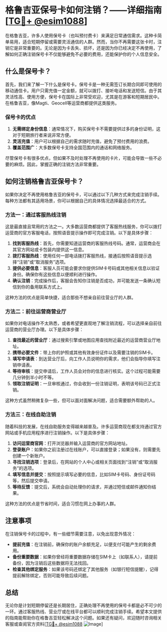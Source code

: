 # 格鲁吉亚保号卡如何注销？——详细指南[[TG💪+ @esim1088](https://t.me/s/esim1088)]

在格鲁吉亚，许多人使用保号卡（也叫预付费卡）来满足日常通信需求。这种卡简单易用，适合短期停留或需要灵活通信的人群。然而，当你不再需要这张卡时，注销它是非常重要的。无论是因为卡丢失、损坏，还是因为你已经决定不再使用，了解如何正确注销保号卡不仅能够避免不必要的费用，还能保护你的个人信息安全。

## 什么是保号卡？

首先，我们来了解一下什么是保号卡。保号卡是一种无需签订长期合同即可使用的移动通信卡。用户只需充值一定金额，就可以拨打、接听电话和发送短信。由于其灵活性高、使用方便，保号卡在国际上非常受欢迎，尤其是在游客和短期居民中。在格鲁吉亚，像Magti、Geocell等运营商都提供这类服务。

### 保号卡的优点

1. **无需绑定身份信息**：通常情况下，购买保号卡不需要提供过多的身份证明，这对于短期旅行者来说非常方便。
2. **灵活充值**：用户可以根据自己的需求随时充值，避免了预付费用的浪费。
3. **覆盖范围广**：大多数保号卡支持全国范围内的通话和网络服务。

尽管保号卡有很多优点，但如果不及时处理不再使用的卡片，可能会导致一些不必要的麻烦。因此，掌握正确的注销方法非常重要。

## 如何注销格鲁吉亚保号卡？

如果你决定不再使用格鲁吉亚的保号卡，可以通过以下几种方式来完成注销手续。每种方法都有其适用场景，你可以根据自己的具体情况选择最适合的方式。

### 方法一：通过客服热线注销

这是最直接且常用的方法之一。大多数运营商都提供了客服热线服务，你可以拨打运营商的官方客服电话，按照语音提示操作即可完成注销。以下是具体步骤：

1. **找到客服热线**：首先，你需要知道运营商的客服热线号码。通常，运营商会在其官方网站或卡包装内提供这一信息。
2. **拨打客服热线**：使用任何一部电话拨打客服热线，接通后按照语音提示选择“注销”或“取消服务”选项。
3. **提供必要信息**：客服人员可能会要求你提供SIM卡号码或其他相关信息以验证身份。确保你有这些信息以便顺利进行操作。
4. **确认注销**：完成操作后，客服会告知你注销是否成功，并可能发送一条确认短信到你的备用联系方式上。

这种方法的优点是简单快捷，适合那些不想亲自前往营业厅的人群。

### 方法二：前往运营商营业厅

如果你对电话操作不太熟悉，或者希望更直观地了解注销流程，可以选择亲自前往运营商的营业厅办理。以下是具体步骤：

1. **查找最近的营业厅**：通过搜索引擎或地图应用查找附近最近的运营商营业厅地址。
2. **携带必要文件**：带上你的护照或其他有效身份证件以及需要注销的SIM卡。
3. **填写申请表**：到达营业厅后，向工作人员说明你的需求，他们会指导你填写注销申请表。
4. **等待审核**：提交申请后，工作人员会对你的信息进行核实。这个过程可能需要几分钟到半小时不等。
5. **领取注销证明**：一旦审核通过，你会收到一份注销证明，表明该号码已正式注销。

这种方式虽然稍微复杂一些，但可以面对面解决问题，适合需要额外帮助的人。

### 方法三：在线自助注销

随着科技的发展，在线自助服务变得越来越普及。许多运营商现在都支持通过官方网站或手机应用程序进行注销操作。以下是具体步骤：

1. **访问运营商官网**：打开浏览器并输入运营商的官方网站地址。
2. **登录账户**：如果你之前注册过在线账户，可以直接登录；如果没有，则需要先创建一个新账户。
3. **寻找注销选项**：登录后，在网站的个人中心或相关页面找到“注销”或“取消服务”的选项。
4. **填写信息并提交**：按照提示填写必要的信息，比如SIM卡号码、身份证号码等，然后提交申请。
5. **等待反馈**：提交后，系统会自动处理你的请求，并通过短信或邮件通知你结果。

这种方法的优点是节省时间，适合习惯在网上办事的人群。

## 注意事项

在注销保号卡的过程中，有一些细节需要注意，以免出现意外情况：

- **提前充值**：在注销前，确保你的账户余额充足，以便支付可能产生的剩余费用。
- **备份重要数据**：如果你曾经将重要数据存储在SIM卡上（如联系人），请提前备份，因为注销后这些数据将无法找回。
- **检查其他绑定服务**：如果该号码还绑定了其他服务（如银行短信提醒），记得提前解除绑定，否则可能导致后续问题。

## 总结

无论你是计划短期停留还是长期居住，正确处理不再使用的保号卡都是必不可少的一环。通过客服热线、营业厅或在线平台都可以顺利完成注销手续。希望本文提供的指南能帮助你在格鲁吉亚轻松解决这个问题。如果还有疑问，欢迎随时咨询相关客服或查阅官方资料[[TG💪+ @esim1088](https://t.me/s/esim1088) ![Image](https://i.postimg.cc/4NQfJmqS/Snipaste-2025-05-13-00-14-12.png)]